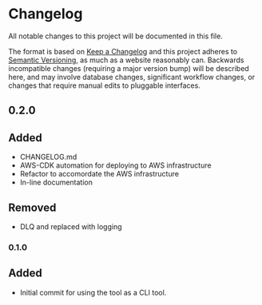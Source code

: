 # Changelog
All notable changes to this project will be documented in this file.

The format is based on [Keep a Changelog](http://keepachangelog.com/en/1.0.0/)
and this project adheres to [Semantic Versioning](http://semver.org/spec/v2.0.0.html), as much as
a website reasonably can. Backwards incompatible changes (requiring a major version bump) will be
described here, and may involve database changes, significant workflow changes, or changes that
require manual edits to pluggable interfaces.

## 0.2.0
## Added
- CHANGELOG.md
- AWS-CDK automation for deploying to AWS infrastructure
- Refactor to accomordate the AWS infrastructure
- In-line documentation

## Removed
- DLQ and replaced with logging

### 0.1.0
## Added
- Initial commit for using the tool as a CLI tool.